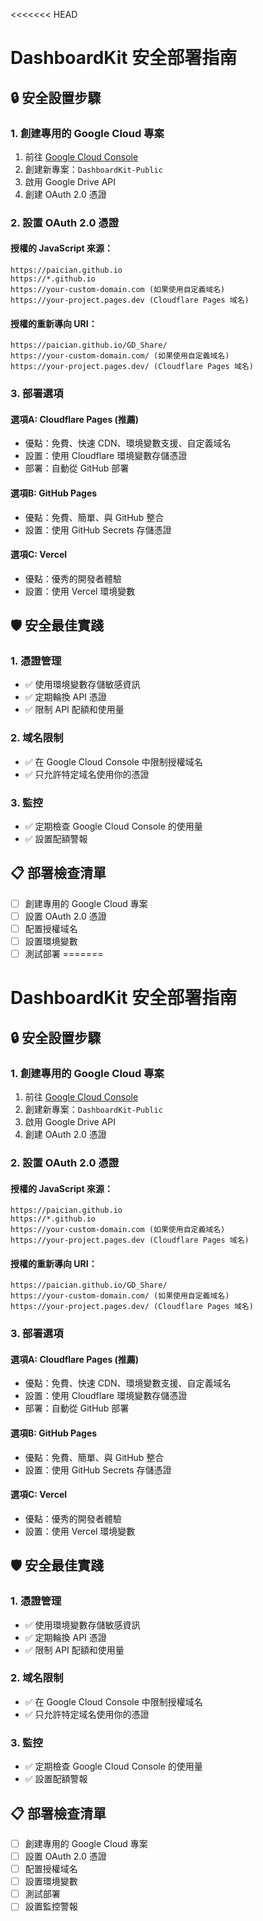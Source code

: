 <<<<<<< HEAD
# DashboardKit 安全部署指南

## 🔒 安全設置步驟

### 1. 創建專用的 Google Cloud 專案

1. 前往 [Google Cloud Console](https://console.cloud.google.com/)
2. 創建新專案：`DashboardKit-Public`
3. 啟用 Google Drive API
4. 創建 OAuth 2.0 憑證

### 2. 設置 OAuth 2.0 憑證

#### 授權的 JavaScript 來源：
```
https://paician.github.io
https://*.github.io
https://your-custom-domain.com (如果使用自定義域名)
https://your-project.pages.dev (Cloudflare Pages 域名)
```

#### 授權的重新導向 URI：
```
https://paician.github.io/GD_Share/
https://your-custom-domain.com/ (如果使用自定義域名)
https://your-project.pages.dev/ (Cloudflare Pages 域名)
```

### 3. 部署選項

#### 選項A: Cloudflare Pages (推薦)
- 優點：免費、快速 CDN、環境變數支援、自定義域名
- 設置：使用 Cloudflare 環境變數存儲憑證
- 部署：自動從 GitHub 部署

#### 選項B: GitHub Pages
- 優點：免費、簡單、與 GitHub 整合
- 設置：使用 GitHub Secrets 存儲憑證

#### 選項C: Vercel
- 優點：優秀的開發者體驗
- 設置：使用 Vercel 環境變數

## 🛡️ 安全最佳實踐

### 1. 憑證管理
- ✅ 使用環境變數存儲敏感資訊
- ✅ 定期輪換 API 憑證
- ✅ 限制 API 配額和使用量

### 2. 域名限制
- ✅ 在 Google Cloud Console 中限制授權域名
- ✅ 只允許特定域名使用你的憑證

### 3. 監控
- ✅ 定期檢查 Google Cloud Console 的使用量
- ✅ 設置配額警報

## 📋 部署檢查清單

- [ ] 創建專用的 Google Cloud 專案
- [ ] 設置 OAuth 2.0 憑證
- [ ] 配置授權域名
- [ ] 設置環境變數
- [ ] 測試部署
=======
# DashboardKit 安全部署指南

## 🔒 安全設置步驟

### 1. 創建專用的 Google Cloud 專案

1. 前往 [Google Cloud Console](https://console.cloud.google.com/)
2. 創建新專案：`DashboardKit-Public`
3. 啟用 Google Drive API
4. 創建 OAuth 2.0 憑證

### 2. 設置 OAuth 2.0 憑證

#### 授權的 JavaScript 來源：
```
https://paician.github.io
https://*.github.io
https://your-custom-domain.com (如果使用自定義域名)
https://your-project.pages.dev (Cloudflare Pages 域名)
```

#### 授權的重新導向 URI：
```
https://paician.github.io/GD_Share/
https://your-custom-domain.com/ (如果使用自定義域名)
https://your-project.pages.dev/ (Cloudflare Pages 域名)
```

### 3. 部署選項

#### 選項A: Cloudflare Pages (推薦)
- 優點：免費、快速 CDN、環境變數支援、自定義域名
- 設置：使用 Cloudflare 環境變數存儲憑證
- 部署：自動從 GitHub 部署

#### 選項B: GitHub Pages
- 優點：免費、簡單、與 GitHub 整合
- 設置：使用 GitHub Secrets 存儲憑證

#### 選項C: Vercel
- 優點：優秀的開發者體驗
- 設置：使用 Vercel 環境變數

## 🛡️ 安全最佳實踐

### 1. 憑證管理
- ✅ 使用環境變數存儲敏感資訊
- ✅ 定期輪換 API 憑證
- ✅ 限制 API 配額和使用量

### 2. 域名限制
- ✅ 在 Google Cloud Console 中限制授權域名
- ✅ 只允許特定域名使用你的憑證

### 3. 監控
- ✅ 定期檢查 Google Cloud Console 的使用量
- ✅ 設置配額警報

## 📋 部署檢查清單

- [ ] 創建專用的 Google Cloud 專案
- [ ] 設置 OAuth 2.0 憑證
- [ ] 配置授權域名
- [ ] 設置環境變數
- [ ] 測試部署
- [ ] 設置監控警報